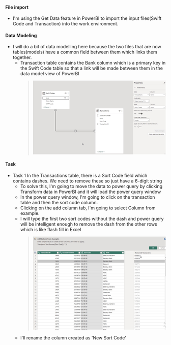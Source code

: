 #### File import

- I'm using the Get Data feature in PowerBI to import the input files(Swift Code and Transaction) into the work environment.

#### Data Modeling

- I will do a bit of data modelling here because the two files that are now tables(models) have a common field between them which links them together.
  - Transaction table contains the Bank column which is a primary key in the Swift Code table so that a link will be made between them in the data model view of PowerBI
    > ![Data Modelling](https://github.com/peralivet/PreppingDataWeeklyProject/blob/ebccd6a753c4860620b831b12ef690ef3e877aa5/week-03-project/image/data%20modelling.jpg)

#### Task

- Task 1
In the Transactions table, there is a Sort Code field which contains dashes. We need to remove these so just have a 6-digit string
  - To solve this, I'm going to move the data to power query by clicking Transform data in PowerBI and it will load the power query window
  - In the power query window, I'm going to click on the transaction table and then the sort code column.
  - Clicking on the add column tab, I'm going to select Column from example.
  - I will type the first two sort codes without the dash and power query will be intelligent enough to remove the dash from the other rows which is like flash fill in Excel
      > ![Add Column](https://github.com/peralivet/PreppingDataWeeklyProject/blob/5a16b1bda4e0d9bf969498af3f6db2acf1b607a2/week-03-project/image/addcolumn.jpg)
  - I'll rename the column created as 'New Sort Code'
